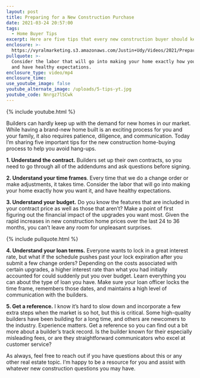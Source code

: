```yaml
---
layout: post
title: Preparing for a New Construction Purchase
date: 2021-03-24 20:57:00
tags:
  - Home Buyer Tips
excerpt: Here are five tips that every new construction buyer should keep in mind.
enclosure: >-
  https://vyralmarketing.s3.amazonaws.com/Justin+Udy/Videos/2021/Preparing+for+a+New+Construction+Purchase.mp4
pullquote: >-
  Consider the labor that will go into making your home exactly how you want it,
  and have healthy expectations.
enclosure_type: video/mp4
enclosure_time:
use_youtube_image: false
youtube_alternate_image: /uploads/5-tips-yt.jpg
youtube_code: Nnrgz7lSCwk
---
```

{% include youtube.html %}

Builders can hardly keep up with the demand for new homes in our market. While having a brand-new home built is an exciting process for you and your family, it also requires patience, diligence, and communication. Today I’m sharing five important tips for the new construction home-buying process to help you avoid hang-ups.

**1\. Understand the contract.** Builders set up their own contracts, so you need to go through all of the addendums and ask questions before signing.&nbsp;

**2\. Understand your time frames**. Every time that we do a change order or make adjustments, it takes time. Consider the labor that will go into making your home exactly how you want it, and have healthy expectations.&nbsp;

**3\. Understand your budget.** Do you know the features that are included in your contract price as well as those that aren’t? Make a point of first figuring out the financial impact of the upgrades you want most. Given the rapid increases in new construction home prices over the last 24 to 36 months, you can’t leave any room for unpleasant surprises.&nbsp;

{% include pullquote.html %}

**4\. Understand your loan terms.** Everyone wants to lock in a great interest rate, but what if the schedule pushes past your lock expiration after you submit a few change orders? Depending on the costs associated with certain upgrades, a higher interest rate than what you had initially accounted for could suddenly put you over budget. Learn everything you can about the type of loan you have. Make sure your loan officer locks the time frame, remembers those dates, and maintains a high level of communication with the builders.

**5\. Get a reference.** I know it’s hard to slow down and incorporate a few extra steps when the market is so hot, but this is critical. Some high-quality builders have been building for a long time, and others are newcomers to the industry. Experience matters. Get a reference so you can find out a bit more about a builder’s track record. Is the builder known for their especially misleading fees, or are they straightforward communicators who excel at customer service?&nbsp;

As always, feel free to reach out if you have questions about this or any other real estate topic. I’m happy to be a resource for you and assist with whatever new construction questions you may have.
